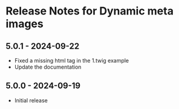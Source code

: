# Release Notes for Dynamic meta images

## 5.0.1 - 2024-09-22
- Fixed a missing html tag in the 1.twig example
- Update the documentation

## 5.0.0 - 2024-09-19
- Initial release
